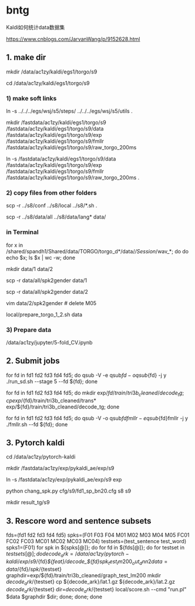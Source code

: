 # bntg

Kaldi如何统计data数据集

https://www.cnblogs.com/JarvanWang/p/9152628.html

## 1. make dir

mkdir /data/ac1zy/kaldi/egs1/torgo/s9

cd /data/ac1zy/kaldi/egs1/torgo/s9

### 1) make soft links

ln -s ../../../egs/wsj/s5/steps/ ../../../egs/wsj/s5/utils .

mkdir /fastdata/ac1zy/kaldi/egs1/torgo/s9 /fastdata/ac1zy/kaldi/egs1/torgo/s9/data /fastdata/ac1zy/kaldi/egs1/torgo/s9/exp /fastdata/ac1zy/kaldi/egs1/torgo/s9/fmllr /fastdata/ac1zy/kaldi/egs1/torgo/s9/raw_torgo_200ms

ln -s /fastdata/ac1zy/kaldi/egs1/torgo/s9/data /fastdata/ac1zy/kaldi/egs1/torgo/s9/exp /fastdata/ac1zy/kaldi/egs1/torgo/s9/fmllr /fastdata/ac1zy/kaldi/egs1/torgo/s9/raw_torgo_200ms .

### 2) copy files from other folders

scp -r ../s8/conf ../s8/local ../s8/*.sh .

scp -r ../s8/data/all ../s8/data/lang* data/


### in Terminal

for x in /shared/spandh1/Shared/data/TORGO/torgo_d*/data/*/Session*/wav_*; do
do echo $x; ls $x | wc -w; done

mkdir data/1 data/2

scp -r data/all/spk2gender data/1

scp -r data/all/spk2gender data/2

vim data/2/spk2gender # delete M05

local/prepare_torgo_1_2.sh data

### 3) Prepare data

/data/ac1zy/jupyter/5-fold_CV.ipynb
## 2. Submit jobs

 for fd in fd1 fd2 fd3 fd4 fd5; do qsub -V -e qsub${fd} -o qsub${fd} -j y ./run_sd.sh --stage 5 --fd ${fd}; done
 
 for fd in fd1 fd2 fd3 fd4 fd5; do mkdir exp/${fd}/train/tri3b_cleaned/decode_tg; cp exp/${fd}/train/tri3b_cleaned/trans* exp/${fd}/train/tri3b_cleaned/decode_tg; done
 
 for fd in fd1 fd2 fd3 fd4 fd5; do qsub -V -o qsub${fd}fmllr -e qsub${fd}fmllr -j y ./fmllr.sh --fd ${fd}; done
 
 ## 3. Pytorch kaldi
 
 cd /data/ac1zy/pytorch-kaldi
 
 mkdir /fastdata/ac1zy/exp/pykaldi_ae/exp/s9
 
 ln -s /fastdata/ac1zy/exp/pykaldi_ae/exp/s9 exp
 
 python chang_spk.py cfg/s9/fd1_sp_bn20.cfg s8 s9
 
 mkdir result_tg/s9

## 3. Rescore word and sentence subsets
fds=(fd1 fd2 fd3 fd4 fd5)
spks=(F01 F03 F04 M01 M02 M03 M04 M05 FC01 FC02 FC03 MC01 MC02 MC03 MC04)
testsets=(test_sentence test_word)
spks1=(F01)
for spk in ${spks[@]}; do
 for fd in ${fds[@]}; do 
for testset in ${testsets[@]}; do 
decode_ark=/data/ac1zy/pytorch-kaldi/exp/s9/${fd}_${feat}/decode_${fd}_${spk}_test_lm200_out_dnn2
data=data/${fd}/${spk}/${testset}
graphdir=exp/${fd}/train/tri3b_cleaned/graph_test_lm200
mkdir ${decode_ark}/${testset}
cp ${decode_ark}/lat.1.gz  ${decode_ark}/lat.2.gz ${decode_ark}/${testset}
dir=${decode_ark}/${testset}
local/score.sh --cmd "run.pl" $data $graphdir $dir; done; done; done



 
 


